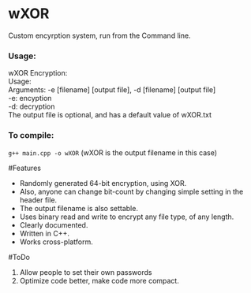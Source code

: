 # wXOR
Custom encyrption system, run from the Command line.
### Usage:  
wXOR Encryption:  
Usage:  
  Arguments: -e [filename] [output file], -d [filename] [output file]  
    -e: encyption  
    -d: decryption  
    The output file is optional, and has a default value of wXOR.txt 


### To compile:
`g++ main.cpp -o wXOR` (wXOR is the output filename in this case)

#Features
- Randomly generated 64-bit encryption, using XOR. 
- Also, anyone can change bit-count by changing simple setting in the header file.
- The output filename is also settable.
- Uses binary read and write to encrypt any file type, of any length.
- Clearly documented.
- Written in C++.
- Works cross-platform.


#ToDo
1. Allow people to set their own passwords
2. Optimize code better, make code more compact.
